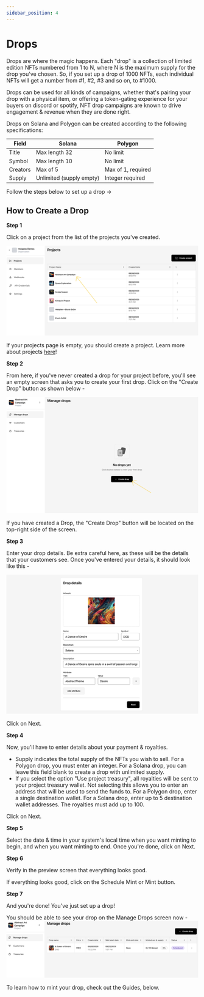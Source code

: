 ```yaml
---
sidebar_position: 4
---
```


Drops
==============

Drops are where the magic happens. Each "drop" is a collection of limited edition NFTs numbered from 1 to N, where N is the maximum supply for the drop you've chosen. So, if you set up a drop of 1000 NFTs, each individual NFTs will get a number from #1, #2, #3 and so on, to #1000.

Drops can be used for all kinds of campaigns, whether that's pairing your drop with a physical item, or offering a token-gating experience for your buyers on discord or spotify, NFT drop campaigns are known to drive engagement & revenue when they are done right.

Drops on Solana and Polygon can be created according to the following specifications:

| Field        | Solana                   | Polygon            |
| ------------ | ------------------------ | ------------------ |
| Title        | Max length 32            | No limit           |
| Symbol       | Max length 10            | No limit           |
| Creators     | Max of 5                 | Max of 1, required |
| Supply       | Unlimited (supply empty) | Integer required   |



Follow the steps below to set up a drop →

How to Create a Drop
------------

**Step 1**

Click on a project from the list of the projects you've created. 

![Click on a project](./Done-project-creation.png)

If your projects page is empty, you should create a project. Learn more about projects [here](./projects)!

**Step 2**

From here, if you've never created a drop for your project before, you'll see an empty screen that asks you to create your first drop. Click on the "Create Drop" button as shown below -

![Click on Create Drop](./create-drop-button-click.png)

If you have created a Drop, the "Create Drop" button will be located on the top-right side of the screen.

**Step 3**

<!-- Enter multi-chain specifics here -->

Enter your drop details. Be extra careful here, as these will be the details that your customers see. Once you've entered your details, it should look like this -

![Enter your drop details](./dropdetails.png)

Click on Next.

**Step 4**

Now, you'll have to enter details about your payment & royalties.

-   Supply indicates the total supply of the NFTs you wish to sell. For a Polygon drop, you must enter an integer. For a Solana drop, you can leave this field blank to create a drop with unlimited supply.
-   If you select the option "Use project treasury", all royalties will be sent to your project treasury wallet. Not selecting this allows you to enter an address that will be used to send the funds to. For a Polygon drop, enter a single destination wallet. For a Solana drop, enter up to 5 destination wallet addresses. The royalties must add up to 100.

Click on Next.

**Step 5**

Select the date & time in your system's local time when you want minting to begin, and when you want minting to end. Once you're done, click on Next.

**Step 6**


Verify in the preview screen that everything looks good.

If everything looks good, click on the Schedule Mint or Mint button.

**Step 7**

And you're done! You've just set up a drop! 

You should be able to see your drop on the Manage Drops screen now -
![Manage Drops Screen](./ListOfDrops.png)

To learn how to mint your drop, check out the Guides, below.